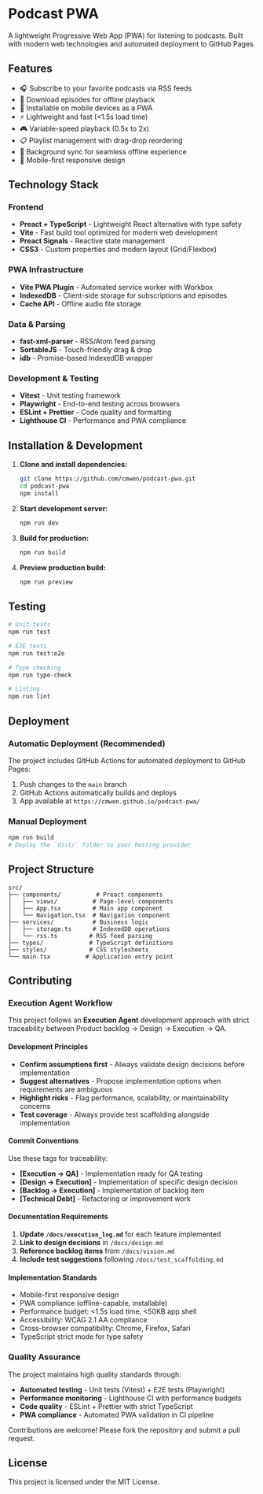 # Podcast PWA

A lightweight Progressive Web App (PWA) for listening to podcasts. Built with modern web technologies and automated deployment to GitHub Pages.

## Features

- 🎧 Subscribe to your favorite podcasts via RSS feeds
- 📱 Download episodes for offline playback
- 🚀 Installable on mobile devices as a PWA
- ⚡ Lightweight and fast (<1.5s load time)
- 🎮 Variable-speed playback (0.5x to 2x)
- 📋 Playlist management with drag-drop reordering
- 🔄 Background sync for seamless offline experience
- 🎨 Mobile-first responsive design

## Technology Stack

### Frontend

- **Preact + TypeScript** - Lightweight React alternative with type safety
- **Vite** - Fast build tool optimized for modern web development
- **Preact Signals** - Reactive state management
- **CSS3** - Custom properties and modern layout (Grid/Flexbox)

### PWA Infrastructure

- **Vite PWA Plugin** - Automated service worker with Workbox
- **IndexedDB** - Client-side storage for subscriptions and episodes
- **Cache API** - Offline audio file storage

### Data & Parsing

- **fast-xml-parser** - RSS/Atom feed parsing
- **SortableJS** - Touch-friendly drag & drop
- **idb** - Promise-based IndexedDB wrapper

### Development & Testing

- **Vitest** - Unit testing framework
- **Playwright** - End-to-end testing across browsers
- **ESLint + Prettier** - Code quality and formatting
- **Lighthouse CI** - Performance and PWA compliance

## Installation & Development

1. **Clone and install dependencies:**

   ```bash
   git clone https://github.com/cmwen/podcast-pwa.git
   cd podcast-pwa
   npm install
   ```

2. **Start development server:**

   ```bash
   npm run dev
   ```

3. **Build for production:**

   ```bash
   npm run build
   ```

4. **Preview production build:**
   ```bash
   npm run preview
   ```

## Testing

```bash
# Unit tests
npm run test

# E2E tests
npm run test:e2e

# Type checking
npm run type-check

# Linting
npm run lint
```

## Deployment

### Automatic Deployment (Recommended)

The project includes GitHub Actions for automated deployment to GitHub Pages:

1. Push changes to the `main` branch
2. GitHub Actions automatically builds and deploys
3. App available at `https://cmwen.github.io/podcast-pwa/`

### Manual Deployment

```bash
npm run build
# Deploy the `dist/` folder to your hosting provider
```

## Project Structure

```
src/
├── components/          # Preact components
│   ├── views/          # Page-level components
│   ├── App.tsx         # Main app component
│   └── Navigation.tsx  # Navigation component
├── services/           # Business logic
│   ├── storage.ts      # IndexedDB operations
│   └── rss.ts         # RSS feed parsing
├── types/             # TypeScript definitions
├── styles/            # CSS stylesheets
└── main.tsx          # Application entry point
```

## Contributing

### Execution Agent Workflow

This project follows an **Execution Agent** development approach with strict traceability between Product backlog → Design → Execution → QA.

#### Development Principles

- **Confirm assumptions first** - Always validate design decisions before implementation
- **Suggest alternatives** - Propose implementation options when requirements are ambiguous
- **Highlight risks** - Flag performance, scalability, or maintainability concerns
- **Test coverage** - Always provide test scaffolding alongside implementation

#### Commit Conventions

Use these tags for traceability:

- **[Execution → QA]** - Implementation ready for QA testing
- **[Design → Execution]** - Implementation of specific design decision
- **[Backlog → Execution]** - Implementation of backlog item
- **[Technical Debt]** - Refactoring or improvement work

#### Documentation Requirements

1. **Update `/docs/execution_log.md`** for each feature implemented
2. **Link to design decisions** in `/docs/design.md`
3. **Reference backlog items** from `/docs/vision.md`
4. **Include test suggestions** following `/docs/test_scaffolding.md`

#### Implementation Standards

- Mobile-first responsive design
- PWA compliance (offline-capable, installable)
- Performance budget: <1.5s load time, <50KB app shell
- Accessibility: WCAG 2.1 AA compliance
- Cross-browser compatibility: Chrome, Firefox, Safari
- TypeScript strict mode for type safety

### Quality Assurance

The project maintains high quality standards through:

- **Automated testing** - Unit tests (Vitest) + E2E tests (Playwright)
- **Performance monitoring** - Lighthouse CI with performance budgets
- **Code quality** - ESLint + Prettier with strict TypeScript
- **PWA compliance** - Automated PWA validation in CI pipeline

Contributions are welcome! Please fork the repository and submit a pull request.

## License

This project is licensed under the MIT License.
